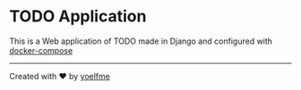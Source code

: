 # TODO Application

This is a Web application of TODO made in Django and configured with [docker-compose](https://docs.docker.com/compose/)

---

Created with :heart: by [yoelfme](https://twitter.com/yoelfme)
